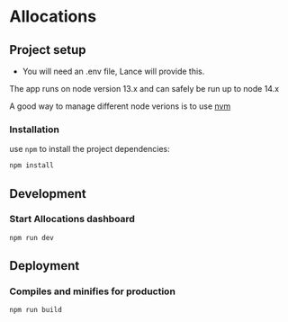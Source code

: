 # Allocations

## Project setup

- You will need an .env file, Lance will provide this.

The app runs on node version 13.x and can safely be run up to node 14.x

A good way to manage different node verions is to use [nvm](https://github.com/nvm-sh/nvm)

### Installation

use `npm` to install the project dependencies:

```bash
npm install
```

## Development

### Start Allocations dashboard

```bash
npm run dev
```

## Deployment

### Compiles and minifies for production

```bash
npm run build
```
